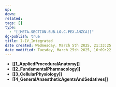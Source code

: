 ```yaml
---
up: 
down: 
related: 
tags: []
type:
  - "[[META.SECTION.SUB.LO.C.PEX.ANZCA]]"
dg-publish: true
title: I-IV_Integrated
date created: Wednesday, March 5th 2025, 21:33:25
date modified: Tuesday, March 25th 2025, 16:09:22
---
```


- **[[1_AppliedProceduralAnatomy]]**
- **[[2_FundamentalPharmacology]]**
- **[[3_CellularPhysiology]]**
- **[[4_GeneralAnaestheticAgentsAndSedatives]]**

